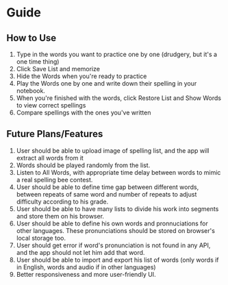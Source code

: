 # Guide

## How to Use

1. Type in the words you want to practice one by one (drudgery, but it's a one time thing)
2. Click Save List and memorize
3. Hide the Words when you're ready to practice
4. Play the Words one by one and write down their spelling in your notebook.
5. When you're finished with the words, click Restore List and Show Words to view correct spellings
6. Compare spellings with the ones you've written

## Future Plans/Features

1. User should be able to upload image of spelling list, and the app will extract all words from it
2. Words should be played randomly from the list.
3. Listen to All Words, with appropriate time delay between words to mimic a real spelling bee contest.
4. User should be able to define time gap between different words, between repeats of same word and number of repeats to adjust difficulty according to his grade.
5. User should be able to have many lists to divide his work into segments and store them on his browser.
6. User should be able to define his own words and pronnuciations for other languages. These pronunciations should be stored on browser's local storage too.
7. User should get error if word's pronunciation is not found in any API, and the app should not let him add that word.
8. User should be able to import and export his list of words (only words if in English, words and audio if in other languages)
9. Better responsiveness and more user-friendly UI.
